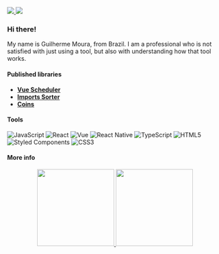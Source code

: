 
  <a href="https://github.com/glhrmoura" target="_blank">
    <img src="https://img.shields.io/badge/-Github-%230077B5?style=for-the-badge&logo=github&logoColor=white&color=202329" target="_blank">
  </a> 
  <a href="mailto:mouraggui@gmail.com">
    <img src="https://img.shields.io/badge/-Gmail-%23333?style=for-the-badge&logo=gmail&logoColor=white&color=red" target="_blank">
  </a>
  
  ### Hi there!
  
  My name is Guilherme Moura, from Brazil. I am a professional who is not satisfied with just using a tool, but also with understanding how that tool works.
  
  #### Published libraries
  
  - **[Vue Scheduler](https://www.npmjs.com/package/@glhrm/vue-scheduler)**
  - **[Imports Sorter](https://marketplace.visualstudio.com/items?itemName=glhrmoura.imports-sorter)**
  - **[Coins](https://chrome.google.com/webstore/detail/coins/meebfpmdedodccopjbkcihiecpmiljml)**
  
#### Tools
  
  ![JavaScript](https://img.shields.io/badge/javascript-%23323330.svg?style=for-the-badge&logo=javascript&logoColor=%23F7DF1E) 
  ![React](https://img.shields.io/badge/react-%2320232a.svg?style=for-the-badge&logo=react&logoColor=%2361DAFB) 
  ![Vue](https://img.shields.io/badge/Vue-35495E?style=for-the-badge&logo=vuedotjs&logoColor=4FC08D)
  ![React Native](https://img.shields.io/badge/react_native-%2320232a.svg?style=for-the-badge&logo=react&logoColor=%2361DAFB)
  ![TypeScript](https://img.shields.io/badge/typescript-%23007ACC.svg?style=for-the-badge&logo=typescript&logoColor=white)
  ![HTML5](https://img.shields.io/badge/html5-%23E34F26.svg?style=for-the-badge&logo=html5&logoColor=white) 
    ![Styled Components](https://img.shields.io/badge/styled--components-DB7093?style=for-the-badge&logo=styled-components&logoColor=white) 
  ![CSS3](https://img.shields.io/badge/css3-%231572B6.svg?style=for-the-badge&logo=css3&logoColor=white)
  
  #### More info
  
  <div align="center">
    <a href="https://github.com/glhrmoura">
    <img height="180em" src="https://github-readme-stats-git-masterorgs-github-readme-stats-team.vercel.app/api?username=glhrmoura&theme=dark&include_all_commits=true&show_icons=true&rank_icon=github&count_private=true&icon_color=FFFFFF&)](https://github.com/glhrmoura"/>
    <img height="180em" src="https://github-readme-stats.vercel.app/api/top-langs/?username=glhrmoura&layout=compact&langs_count=7&theme=dark"/>
  </div>
